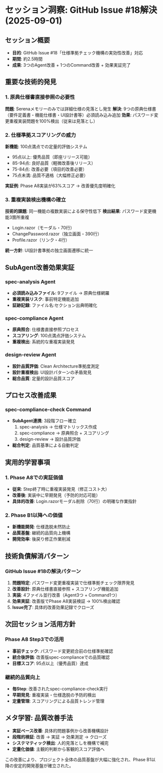 # セッション洞察: GitHub Issue #18解決 (2025-09-01)

## セッション概要
- **目的**: GitHub Issue #18「仕様準拠チェック機構の実効性改善」対応
- **期間**: 約2.5時間
- **成果**: 3つのAgent改善 + 1つのCommand改善 + 効果実証完了

## 重要な技術的発見

### 1. 原典仕様書直接参照の必要性
**問題**: Serenaメモリーのみでは詳細仕様の見落とし発生
**解決**: 9つの原典仕様書（要件定義書・機能仕様書・UI設計書等）必須読み込み追加
**効果**: パスワード変更重複実装問題を100%検出（従来は見落とし）

### 2. 仕様準拠スコアリングの威力
**新機能**: 100点満点での定量的評価システム
- 95点以上: 優秀品質（即座リリース可能）
- 85-94点: 良好品質（軽微改善後リリース）
- 75-84点: 改善必要（項目的改善必要）
- 75点未満: 品質不適格（大幅修正必要）

**実証例**: Phase A8実装が63%スコア → 改善優先度明確化

### 3. 重複実装検出機構の確立
**技術的課題**: 同一機能の複数実装による保守性低下
**検出結果**: パスワード変更機能3箇所重複
- Login.razor（モーダル・70行）
- ChangePassword.razor（独立画面・390行）
- Profile.razor（リンク・4行）

**統一方針**: UI設計書準拠の独立画面遷移に統一

## SubAgent改善効果実証

### spec-analysis Agent
- **必須読み込みファイル**: 9ファイル → 原典仕様網羅
- **重複実装リスク**: 事前特定機能追加
- **証跡記録**: ファイル名:セクション出典明確化

### spec-compliance Agent  
- **原典照合**: 仕様書直接参照プロセス
- **スコアリング**: 100点満点評価システム
- **重複検出**: 系統的な重複実装発見

### design-review Agent
- **設計品質評価**: Clean Architecture準拠度測定
- **設計重複検出**: UI設計パターンの矛盾発見
- **総合品質**: 定量的設計品質スコア

## プロセス改善成果

### spec-compliance-check Command
- **SubAgent連携**: 3段階フロー確立
  1. spec-analysis → 仕様マトリックス作成
  2. spec-compliance → 原典照合 + スコアリング  
  3. design-review → 設計品質評価
- **総合判定**: 品質基準による自動判定

## 実用的学習事項

### 1. Phase A8での実証価値
- **従来**: Step終了時に重複実装発見（修正コスト大）
- **改善後**: 実装中に早期発見（予防的対応可能）
- **具体的改善**: Login.razorモーダル削除（70行）の明確な作業指針

### 2. Phase B1以降への価値
- **新機能開発**: 仕様逸脱未然防止
- **品質基盤**: 継続的品質向上機構
- **開発効率**: 後戻り修正作業削減

## 技術負債解消パターン

### GitHub Issue #18の解決パターン
1. **問題特定**: パスワード変更重複実装で仕様準拠チェック限界発見
2. **改善設計**: 原典仕様書直接参照 + スコアリング機能追加
3. **実装**: 4ファイル並行改善（Agent3つ + Command1つ）
4. **効果実証**: 改善版でPhase A8実装検証 → 100%検出確認
5. **Issue完了**: 具体的改善効果記録でクローズ

## 次回セッション活用方針

### Phase A8 Step3での活用
- **事前チェック**: パスワード変更統合前の仕様準拠確認
- **統合後評価**: 改善版spec-complianceでの品質確認
- **目標スコア**: 95点以上（優秀品質）達成

### 継続的品質向上
- **毎Step**: 改善されたspec-compliance-check実行
- **早期発見**: 重複実装・仕様逸脱の予防的検出
- **定量管理**: スコアリングによる品質トレンド管理

## メタ学習: 品質改善手法
- **実証ベース改善**: 具体的問題事例から改善機構設計
- **段階的検証**: 改善 → 実証 → 効果測定 → クローズ
- **システマティック検出**: 人的見落としを機構で補完
- **定量化価値**: 主観的判断から客観的スコア評価へ

この改善により、プロジェクト全体の品質基盤が大幅に強化され、Phase B1以降の安定的開発基盤が確立された。